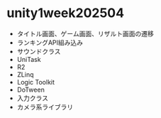 # unity1week202504

* タイトル画面、ゲーム画面、リザルト画面の遷移
* ランキングAPI組み込み
* サウンドクラス
* UniTask
* R2
* ZLinq
* Logic Toolkit
* DoTween
* 入力クラス
* カメラ系ライブラリ
